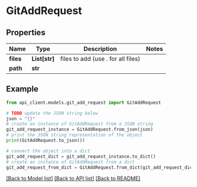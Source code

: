 # GitAddRequest


## Properties

Name | Type | Description | Notes
------------ | ------------- | ------------- | -------------
**files** | **List[str]** | files to add (use . for all files) | 
**path** | **str** |  | 

## Example

```python
from api_client.models.git_add_request import GitAddRequest

# TODO update the JSON string below
json = "{}"
# create an instance of GitAddRequest from a JSON string
git_add_request_instance = GitAddRequest.from_json(json)
# print the JSON string representation of the object
print(GitAddRequest.to_json())

# convert the object into a dict
git_add_request_dict = git_add_request_instance.to_dict()
# create an instance of GitAddRequest from a dict
git_add_request_from_dict = GitAddRequest.from_dict(git_add_request_dict)
```
[[Back to Model list]](../README.md#documentation-for-models) [[Back to API list]](../README.md#documentation-for-api-endpoints) [[Back to README]](../README.md)


